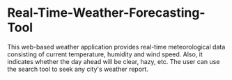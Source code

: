 # Real-Time-Weather-Forecasting-Tool
This web-based weather application provides real-time meteorological data consisting of current temperature, humidity and wind speed. Also, it indicates whether the day ahead will be clear, hazy, etc. The user can use the search tool to seek any city's weather report.
